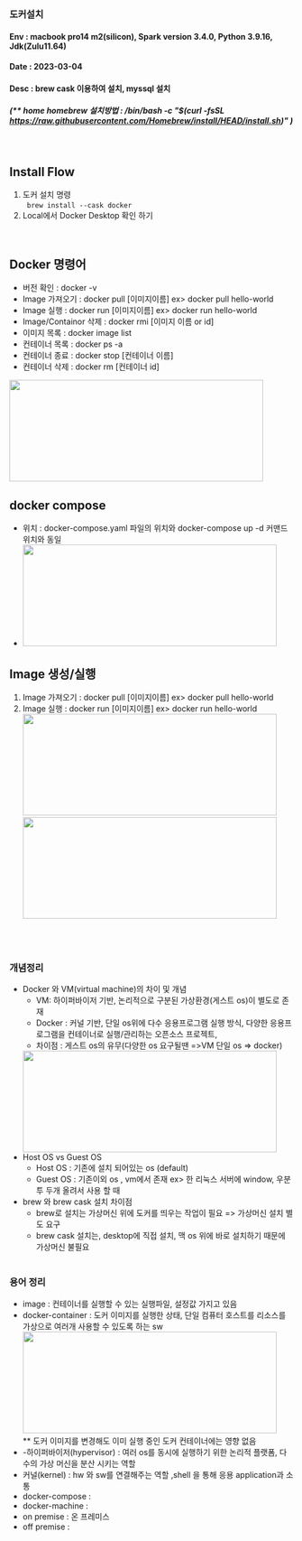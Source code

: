 ### 도커설치 
#### Env : macbook pro14 m2(silicon), Spark version 3.4.0, Python 3.9.16, Jdk(Zulu11.64)
#### Date : 2023-03-04 
#### Desc : brew cask 이용하여 설치, myssql 설치
##### (** home homebrew 설치방법 : /bin/bash -c "$(curl -fsSL https://raw.githubusercontent.com/Homebrew/install/HEAD/install.sh)" )
<br/>

## Install Flow
1. 도커 설치 명령  
``` brew install --cask docker```  
2. Local에서 Docker Desktop 확인 하기
<br/>


## Docker 명령어  
- 버전 확인 : docker -v   
- Image 가져오기 : docker pull [이미지이름]     ex> docker pull hello-world
- Image 실행 : docker run [이미지이름]     ex> docker run hello-world
- Image/Containor 삭제 : docker rmi [이미지 이름 or id]
- 이미지 목록 : docker image list   
- 컨테이너 목록 : docker ps -a     
- 컨테이너 종료 : docker stop [컨테이너 이름]         
- 컨테이너 삭제 : docker rm [컨테이너 id]    
<img src = "img/img_26.png" width = "450" height = "180"/>        

## docker compose
- 위치 : docker-compose.yaml 파일의 위치와 docker-compose up -d 커맨드 위치와 동일    
- <img src = "img/img_33.png" width = "450" height = "180"/>   


## Image 생성/실행
1. Image 가져오기 : docker pull [이미지이름]     ex> docker pull hello-world
2. Image 실행 : docker run [이미지이름]     ex> docker run hello-world  
     <img src = "img/img_23.png" width = "450" height = "180"/>       
     <img src = "img/img_24.png" width = "450" height = "180"/>      


<br/><br/>
### 개념정리
-  Docker 와 VM(virtual machine)의 차이 및 개념    
     -  VM: 하이퍼바이저 기반, 논리적으로 구분된 가상환경(게스트 os)이 별도로 존재
     -  Docker : 커널 기반, 단일 os위에 다수 응용프로그램 실행 방식, 다양한 응용프로그램을 컨테이너로 실행/관리하는 오픈소스 프로젝트, 
     -  차이점 : 게스트 os의 유무(다양한 os 요구될땐 =>VM    단일 os => docker)  
     <img src = "img/img_22.png" width = "450" height = "180"/>
-  Host OS vs Guest OS       
     - Host OS : 기존에 설치 되어있는 os (default)  
     - Guest OS : 기존이외 os , vm에서 존재  ex> 한 리눅스 서버에 window, 우분투 두개 올려서 사용 할 때  
-  brew 와 brew cask 설치 차이점  
     - brew로 설치는 가상머신 위에 도커를 띄우는 작업이 필요 => 가상머신 설치 별도 요구  
     - brew cask 설치는, desktop에 직접 설치, 맥 os 위에 바로 설치하기 때문에 가상머신 불필요
 <br/><br/>

### 용어 정리
- image : 컨테이너를 실행할 수 있는 실행파일, 설정값 가지고 있음  
- docker-container : 도커 이미지를 실행한 상태, 단일 컴퓨터 호스트를 리소스를 가상으로 여러개 사용할 수 있도록 하는 sw  
     <img src = "img/img_25.png" width = "450" height = "180"/>  
** 도커 이미지를 변경해도 이미 실행 중인 도커 컨테이너에는 영향 없음    
- -하이퍼바이저(hypervisor) : 여러 os를 동시에 실행하기 위한 논리적 플랫폼, 다수의 가상 머신을 분산 시키는 역할  
- 커널(kernel) : hw 와 sw를 연결해주는 역할 ,shell 을 통해 응용 application과 소통
- docker-compose :
- docker-machine :
- on premise : 온 프레미스
- off premise : 